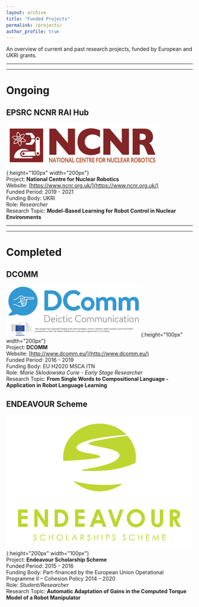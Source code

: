 ```yaml
---
layout: archive
title: "Funded Projects"
permalink: /projects/
author_profile: true
---
```


An overview of current and past research projects, funded by European and UKRI grants.  

------
------

# Ongoing  


## **EPSRC NCNR RAI Hub**

![](/images/ncnr.jpeg){:height="100px" width="200px"}  
Project: __National Centre for Nuclear Robotics__  
Website: [https://www.ncnr.org.uk/](https://www.ncnr.org.uk/)  
Funded Period: 2019 - 2021   
Funding Body: UKRI   
Role: _Researcher_   
Research Topic: __Model-Based Learning for Robot Control in Nuclear Environments__      

------
------


# Completed  


## **DCOMM**


![](/images/dcommlogo.png){:height="100px" width="200px"}  
Project: __DCOMM__   
Website: [http://www.dcomm.eu/](http://www.dcomm.eu/)  
Funded Period: 2016 - 2019   
Funding Body: EU H2020 MSCA ITN  
Role: _Marie Sklodowska Curie - Early Stage Researcher_  
Research Topic: __From Single Words to Compositional Language - Application in Robot Language Learning__


## **ENDEAVOUR Scheme**

![](/images/Endeavour_logo.jpg){:height="200px" width="100px"}  
Project: __Endeavour Scholarship Scheme__   
Funded Period: 2015 - 2016   
Funding Body: Part-financed by the European Union Operational Programme II – Cohesion Policy 2014 – 2020   
Role: _Student/Researcher_   
Research Topic: __Automatic Adaptation of Gains in the Computed Torque Model of a Robot Manipulator__ 


